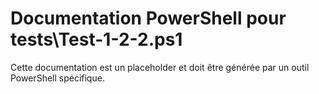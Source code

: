 # Documentation PowerShell pour tests\Test-1-2-2.ps1

Cette documentation est un placeholder et doit être générée par un outil PowerShell spécifique.
